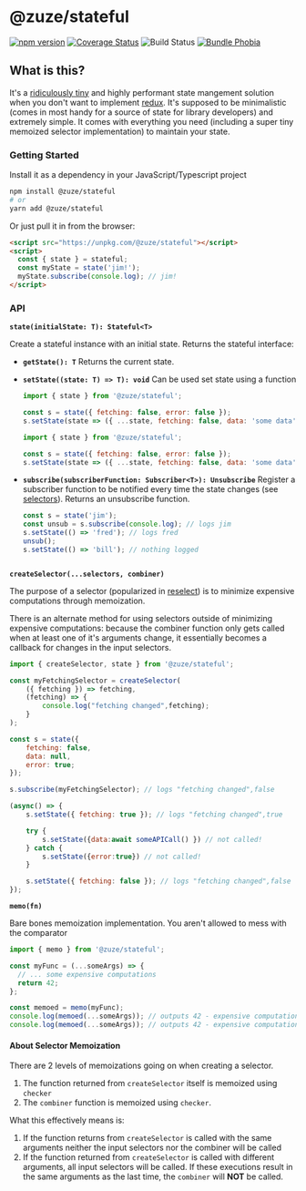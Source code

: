 # @zuze/stateful

[![npm version](https://img.shields.io/npm/v/@zuze/stateful.svg)](https://npmjs.org/package/@zuze/stateful)
[![Coverage Status](https://coveralls.io/repos/github/zuze-lab/stateful/badge.svg)](https://coveralls.io/github/zuze-lab/stateful)
![Build Status](https://github.com/zuze-lab/stateful/actions/workflows/main.yaml/badge.svg)
[![Bundle Phobia](https://badgen.net/bundlephobia/minzip/@zuze/stateful)](https://bundlephobia.com/result?p=@zuze/stateful)

## What is this?

It's a [ridiculously tiny](https://bundlephobia.com/result?p=@zuze/stateful) and highly performant state mangement solution when you don't want to implement [redux](https://github.com/reduxjs/redux). It's supposed to be minimalistic (comes in most handy for a source of state for library developers) and extremely simple. It comes with everything you need (including a super tiny memoized selector implementation) to maintain your state.

### Getting Started

Install it as a dependency in your JavaScript/Typescript project

```bash
npm install @zuze/stateful
# or
yarn add @zuze/stateful
```

Or just pull it in from the browser:

```html
<script src="https://unpkg.com/@zuze/stateful"></script>
<script>
  const { state } = stateful;
  const myState = state('jim!');
  myState.subscribe(console.log); // jim!
</script>
```

### API

**`state(initialState: T): Stateful<T>`**

Create a stateful instance with an initial state. Returns the stateful interface:

- **`getState(): T`**
  Returns the current state.

- **`setState((state: T) => T): void`**
  Can be used set state using a function

  ```js
  import { state } from '@zuze/stateful';

  const s = state({ fetching: false, error: false });
  s.setState(state => ({ ...state, fetching: false, data: 'some data' })); // { fetching: false, error: false, data: 'some data' }
  ```

  ```js
  import { state } from '@zuze/stateful';

  const s = state({ fetching: false, error: false });
  s.setState(state => ({ ...state, fetching: false, data: 'some data' })); // { fetching: false, error: false, data: 'some data' }
  ```

- **`subscribe(subscriberFunction: Subscriber<T>): Unsubscribe`**
  Register a subscriber function to be notified every time the state changes (see [selectors](#selectors)). Returns an unsubscribe function.

  ```js
  const s = state('jim');
  const unsub = s.subscribe(console.log); // logs jim
  s.setState(() => 'fred'); // logs fred
  unsub();
  s.setState(() => 'bill'); // nothing logged
  ```

  ```

  ```

<a name="selector"></a>
**`createSelector(...selectors, combiner)`**

The purpose of a selector (popularized in [reselect](https://github.com/reduxjs/reselect)) is to minimize expensive computations through memoization.

There is an alternate method for using selectors outside of minimizing expensive computations: because the combiner function only gets called when at least one of it's arguments change, it essentially becomes a callback for changes in the input selectors.

```js
import { createSelector, state } from '@zuze/stateful';

const myFetchingSelector = createSelector(
    ({ fetching }) => fetching,
    (fetching) => {
        console.log("fetching changed",fetching);
    }
);

const s = state({
    fetching: false,
    data: null,
    error: true;
});

s.subscribe(myFetchingSelector); // logs "fetching changed",false

(async() => {
    s.setState({ fetching: true }); // logs "fetching changed",true

    try {
        s.setState({data:await someAPICall() }) // not called!
    } catch {
        s.setState({error:true}) // not called!
    }

    s.setState({ fetching: false }); // logs "fetching changed",false
});

```

<a name="memo"></a>
**`memo(fn)`**

Bare bones memoization implementation. You aren't allowed to mess with the comparator

```js
import { memo } from '@zuze/stateful';

const myFunc = (...someArgs) => {
  // ... some expensive computations
  return 42;
};

const memoed = memo(myFunc);
console.log(memoed(...someArgs)); // outputs 42 - expensive computations performed
console.log(memoed(...someArgs)); // outputs 42 - expensive computations skipped!
```

#### About Selector Memoization

There are 2 levels of memoizations going on when creating a selector.

1. The function returned from `createSelector` itself is memoized using `checker`
2. The `combiner` function is memoized using `checker`.

What this effectively means is:

1. If the function returns from `createSelector` is called with the same arguments neither the input selectors nor the combiner will be called
2. If the function returned from `createSelector` is called with different arguments, all input selectors will be called. If these executions result in the same arguments as the last time, the `combiner` will **NOT** be called.
